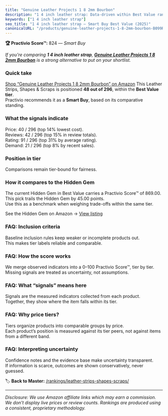```yaml
---
title: "Genuine Leather Projects 1 8 2mm Bourbon"
description: "1 4 inch leather strap: Data-driven within Best Value ranking using the Practivio Score™. Positioned by quality, value, demand, findability, momentum."
keywords: ["1 4 inch leather strap"]
seo_title: "1 4 inch leather strap — Smart Buy Best Value (2025)"
canonicalURL: "/products/genuine-leather-projects-1-8-2mm-bourbon-B099RWKT6H/"
---
```


**🏆 Practivio Score™:** 824 — _Smart Buy_


*If you're comparing **1 4 inch leather strap**, **[Genuine Leather Projects 1 8 2mm Bourbon](https://www.amazon.com/dp/B099RWKT6H?tag=practivio-20)** is a strong alternative to put on your shortlist.*
### Quick take
[Shop “Genuine Leather Projects 1 8 2mm Bourbon” on Amazon](https://www.amazon.com/dp/B099RWKT6H?tag=practivio-20)
This Leather Strips, Shapes & Scraps is positioned **48 out of 296**, within the **Best Value tier**.  
Practivio recommends it as a **Smart Buy**, based on its comparative standing.

### What the signals indicate
Price: 40 / 296 (top 14% lowest cost).  
Reviews: 42 / 296 (top 15% in review totals).  
Rating: 91 / 296 (top 31% by average rating).  
Demand: 21 / 296 (top 8% by recent sales).

### Position in tier
Comparisons remain tier-bound for fairness.

### How it compares to the Hidden Gem
The current Hidden Gem in Best Value carries a Practivio Score™ of 869.00.  
This pick trails the Hidden Gem by 45.00 points.  
Use this as a benchmark when weighing trade-offs within the same tier.  

See the Hidden Gem on Amazon → [View listing](https://www.amazon.com/dp/B0CF27WXNR?tag=practivio-20)

### FAQ: Inclusion criteria
Baseline inclusion rules keep weaker or incomplete products out.  
This makes tier labels reliable and comparable.

### FAQ: How the score works
We merge observed indicators into a 0–100 Practivio Score™, tier by tier.  
Missing signals are treated as uncertainty, not assumptions.

### FAQ: What “signals” means here
Signals are the measured indicators collected from each product.  
Together, they show where the item falls within its tier.

### FAQ: Why price tiers?
Tiers organize products into comparable groups by price.  
Each product’s position is measured against its tier peers, not against items from a different band.

### FAQ: Interpreting uncertainty
Confidence notes and the evidence base make uncertainty transparent.  
If information is scarce, outcomes are shown conservatively, never guessed.


🏷️ **Back to Master:** [/rankings/leather-strips-shapes-scraps/](/rankings/leather-strips-shapes-scraps/)

---
_Disclosure: We use Amazon affiliate links which may earn a commission. We don’t display live prices or review counts. Rankings are produced using a consistent, proprietary methodology._
